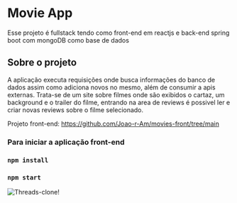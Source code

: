 # Movie App

Esse projeto é fullstack tendo como front-end em reactjs e back-end spring boot com mongoDB como base de dados

## Sobre o projeto

A aplicação executa requisições onde busca informações do banco de dados assim como adiciona novos no mesmo, além de consumir a apis externas. 
Trata-se de um site sobre filmes onde são exibidos o cartaz, um background e o trailer do filme, entrando na area de reviews é possivel ler e criar novas reviews sobre o filme selecionado.

Projeto front-end: https://github.com/Joao-r-Am/movies-front/tree/main

### Para iniciar a aplicação front-end
### `npm install`
### `npm start`

![Threads-clone!](public/assets/projet-movies.git "movie")
